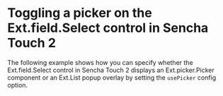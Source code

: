 # Toggling a picker on the Ext.field.Select control in Sencha Touch 2 #

The following example shows how you can specify whether the Ext.field.Select control in Sencha Touch 2 displays an Ext.picker.Picker component or an Ext.List popup overlay by setting the `usePicker` config option.
